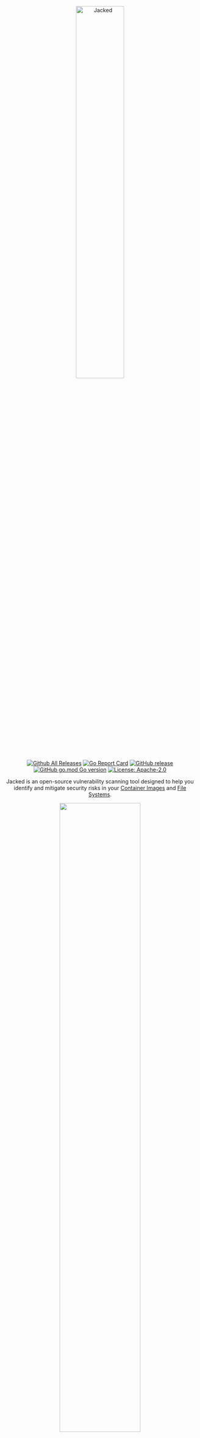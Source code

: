 <p align="center">
  <img src="assets/jacked-logo.svg" alt="Jacked" style="display: block; margin-left: auto; margin-right: auto; width: 50%; margin-bottom: 5%;">
</p>

<div align="center">

[![Github All Releases](https://img.shields.io/github/downloads/carbonetes/jacked/total.svg)]()
[![Go Report Card](https://goreportcard.com/badge/github.com/carbonetes/jacked)](https://goreportcard.com/report/github.com/carbonetes/jacked)
[![GitHub release](https://img.shields.io/github/release/carbonetes/jacked.svg)](https://github.com/carbonetes/jacked/releases/latest)
[![GitHub go.mod Go version](https://img.shields.io/github/go-mod/go-version/carbonetes/jacked.svg)](https://github.com/carbonetes/jacked)
[![License: Apache-2.0](https://img.shields.io/badge/License-Apache%202.0-blue.svg)](https://github.com/carbonetes/jacked/blob/main/LICENSE)

Jacked is an open-source vulnerability scanning tool designed to help you identify and mitigate security risks in your [Container Images](#scanning-docker-images) and [File Systems](#scanning-code-repositories). 

  <img src="assets/jacked_sample.png" style="width: 65%;">
</div>

## Integration with Diggity

**Jacked** works seamlessly with [Diggity](https://github.com/carbonetes/diggity), our powerful tool for generating Software Bill of Materials (SBOM). Together, they provide a comprehensive solution for securing your software development process.


## Key Features:

- **Comprehensive Vulnerability Scanning**: Jacked thoroughly examines your container images and file systems to pinpoint potential security risks and vulnerabilities. This comprehensive approach ensures the robustness and security of your deployed container images and codebases.
- **Tailored Configuration**: Customize Jacked to align with your specific security preferences. Tailor the tool to suit your organization's unique requirements and security policies.
- **Cross-Platform Compatibility**: Jacked seamlessly integrates with major operating systems and supports various package types. It offers flexibility and compatibility to fit into your existing workflow.
- **Diggity Integration**: Enhance your security posture by leveraging Jacked's compatibility with Diggity. This integration provides SBOM (Software Bill of Materials) Container Image and File System support.
- **Integration-Friendly**: Seamlessly integrate Jacked into your CI/CD pipelines and DevOps workflows to automate vulnerability analysis.
- **User-Friendly Interface**: Jacked offers an intuitive command-line interface, making it accessible to both security experts and developers.
- **Flexible Output Formats**: Jacked provides multiple output formats, making it easy to analyze scan results. Choose from options like tabulated summaries, JSON reports, CycloneDX, SPDX, and more.

With Jacked, you can fortify your software applications against security threats, streamline your vulnerability management process, and deliver software that is secure, compliant, and reliable.

## Vulnerability Data Sources

Jacked leverages multiple trusted data sources for comprehensive vulnerability detection and management:

1. **NVD (National Vulnerability Database):** The NVD provides a rich source of vulnerability data, including CVEs (Common Vulnerabilities and Exposures), which Jacked uses to identify and assess vulnerabilities.

2. **GitHub Advisories:** Jacked monitors GitHub's advisory feed to stay up-to-date with security advisories related to open-source projects hosted on GitHub, enhancing its ability to detect vulnerabilities in widely used libraries and repositories.

3. **Alpine Security Advisories:** Jacked is equipped to access and utilize Alpine Linux's security advisories. This integration ensures that Alpine Linux-based containers are thoroughly scanned for security issues.

4. **Debian Security Advisories:** Jacked taps into Debian's security advisories, enabling it to detect vulnerabilities in packages commonly found in Debian-based systems.

By combining these data sources, Jacked provides a comprehensive and up-to-date view of potential security risks, helping you fortify your applications against known vulnerabilities.

## Installation

## Recommended

### Using Curl (Linux/macOS)
Run the following command to download and install Jacked using Curl:
```bash
bash -c "$(curl -sSL curl -sSfL https://raw.githubusercontent.com/carbonetes/jacked/main/install.sh | sh -s -- -d /usr/local/bin)"
```
**Note**: Use root access with `sudo sh -s -- -d /usr/local/bin` if you encounter a Permission Denied issue, as the `/usr/local/bin` directory requires the necessary permissions to write to the target directory.

### Using Homebrew (Linux/macOS)
First, tap to the jacked repository by running the following command:
```bash
brew tap carbonetes/jacked
```
Then, install Jacked using Homebrew:
```bash
brew install jacked
```
To check if Jacked is installed properly, try running the following command:
```bash
jacked --version
```

### Using Scoop (Windows)
First, add the jacked-bucket by running:
```sh
scoop bucket add diggity https://github.com/carbonetes/jacked-bucket
```
Then, install Jacked using Scoop:
```sh
scoop install jacked
```
Verify that Jacked is installed correctly by running:
```sh
jacked --version
```

# Getting Started
 Jacked offers a user-friendly command-line interface, ensuring that it is accessible to both security experts and developers.

## Scanning Docker Images
To scan a Docker image, use the following command:
```bash 
jacked <image-name:tag>
```
Replace <image_name> with the name of the Docker image you want to scan.

## Scanning Code Repositories
To analyze a code repository, use the following command:
```bash 
jacked --dir <repository-path>
```
## Scanning Tarballs
To scan a tarball, use the following command:
```bash 
jacked --tar <tarball-path>
```

## CycloneDX Support

Jacked offers support for CycloneDX, a lightweight software bill of materials (SBOM) standard. In addition to generating CycloneDX reports in JSON and XML formats, Jacked also supports the use of VEX (Vulnerability Exchange) data within CycloneDX reports. This enhances the accuracy and depth of vulnerability information included in the SBOM.

By utilizing VEX data, Jacked ensures that your CycloneDX reports provide comprehensive and up-to-date vulnerability information, empowering you to make informed decisions about your software's security posture.

## Output formats
Jacked provides flexible options for formatting and presenting scan results, making it easy to tailor the output to your specific needs. 
```bash
jacked <target> -o <output-format>
```
 You can choose from the following output formats:
- `table`: The default output format, providing a concise columnar summary of the scan results. This format is ideal for a quick overview of vulnerabilities.
- `json`: Get detailed scan results in JSON format, enabling easy integration with other tools and systems for further analysis and automation.
- `cdx-json`: Receive scan reports in JSON format that conform to the [CycloneDX 1.5 JSON Schema](https://github.com/CycloneDX/specification/blob/master/schema/bom-1.5.schema.json). This format is useful for compatibility with CycloneDX-aware tools and platforms.
- `cdx-xml`: Similar to CycloneDX JSON, this format provides scan reports in XML format, following the [CycloneDX 1.5 XML Schema](https://github.com/CycloneDX/specification/blob/master/schema/bom-1.5.xsd).

Choose the output format that best suits your integration requirements and reporting preferences. Jacked's versatile output options ensure that you can effectively communicate and act on your scan results in a way that aligns with your workflow.

## Vulnerability Severity Threshold
Jacked provides a powerful feature that allows you to set a severity threshold for vulnerabilities, helping you control the actions triggered based on the severity level of identified vulnerabilities. With this feature, you can tailor your security policies to align with your organization's risk tolerance and operational requirements.

### How it Works

In CI mode `--ci`, Jacked can be configured to evaluate the severity of vulnerabilities detected in your images or code repositories. By adding `--fail-criteria` option on scan arguments, you can specify the severity threshold that your organization deems acceptable, such as "low," "medium," or "high."

By defining a severity threshold, you can specify which vulnerabilities should trigger specific actions or policies. For example, you might want to:

- **Fail a CI/CD Pipeline**: Jacked can be integrated into your CI/CD pipeline to halt the pipeline execution if vulnerabilities of a certain severity level (e.g., "low" or higher) are detected. This ensures that only secure code gets deployed.
- **Generate Alerts**: Configure alerts or notifications to be sent to relevant team members when vulnerabilities exceed the specified severity threshold. Stay informed and act swiftly when critical issues arise.

- **Customize Actions**: Define custom actions or policies based on severity levels. For instance, you can automatically open a ticket in your issue tracking system for "high" severity vulnerabilities.

Here's an example of how to use this feature. To trigger a CI pipeline failure if any vulnerabilities are found in the image with a severity of "low" or higher, use the following command:
```bash
jacked <image> --ci --fail-criteria medium
```
<details>
<summary>Sample Evaluation</summary>

<img src="assets/evaluation_sample_alpine_edge.png" style="width: 50%;">

</details>

## Useful Commands and Flags
```
jacked [command] [flag]
```

|     SubCommand   |                  Description                 |
| :--------------- | :------------------------------------------- |
| `config`         | Display the current configurations           |
| `db`             | Display the database information             |
| `version`        |  Display Build Version Information of Jacked |

### Available Commands and their flags with description:
```
jacked [flag]
```
|                Root Flags                |                                                      Description                                                           |
| :--------------------------------------- | :------------------------------------------------------------------------------------------------------------------------- |
| `--sbom string`                          | Input sbom file from diggity to scan (Only read from json file)                                                            |
| `-d`, `--dir string`                     | Read directly from a path on disk (any directory) (e.g. 'jacked path/to/dir)'                                              |
| `-t`, `--tar string`                     | Read a tarball from a path on disk for archives created from docker save (e.g. 'jacked path/to/image.tar)'                 |
| `--disable-file-listing`                 | Disables file listing from package metadata (default false)                                                                |
| `--enabled-parsers stringArray`          | Specify enabled parsers ([apk debian java npm composer python gem rpm dart nuget go]) (default all)                        |
| `-l`, `--licenses`                       | Enable scanning for package licenses                                                                                       |
| `-o`, `--output string`                  | Show scan results in "table", "json", "cyclonedx-json", "cyclonedx-xml", "spdx-json", "spdx-xml", "spdx-tag-value" format (default "table") |
| `--registry-uri string`                  | Registry uri endpoint (default "index.docker.io/")                                                                         |
| `--registry-token string`                | Access token for private registry access                                                                                   |
| `--registry-username string`             | Username credential for private registry access                                                                            |
| `--registry-password string`             | Password credential for private registry access                                                                            |
| `--secret-exclude-filenames stringArray` | Exclude secret searching for each specified filenames                                                                      |
| `--secret-max-file-size int`             | Maximum file size that the secret will search -- each file (default 10485760)                                              |
| `-v`, `--version`                        | Print application version                                                                                                  |
| `--ignore-package-names`                 | Specify package names to be whitelisted on the result                                                                      |
| `--ignore-vuln-cves`                     | Specify CVEs to be whitelisted on the result                                                                               |

```
jacked config [flag]
```
|    Config Flags  |                Descriptions                  |
| :--------------- | :-------------------------------------------- |
| `-d`,`--display` | Display the content of the configuration file |
| `-h`,`--help`    | Help for configuration                        |
| `-p`,`--path`    | Display the path of the configuration file    |
| `-r`,`--reset`   | Restore default configuration file            |

```
jacked db [flag]
```
|   Database Flags   |               Descriptions              |
| :---------------- | :--------------------------------------- |
| `-i`, `--info`    | Print database metadata information      |
| `-v`, `--version` | Print database current version           |

```
jacked version [flag] [string]
```
|            Version Flags            |                                  Descriptions                                      |
| :--------------------------------- | :---------------------------------------------------------------------------------- |
| `-f` [string], `--format` [string] | Print application version format (json, text) (default "text")                      |

## Configuration
Customize Jacked to match your preferences by modifying its configuration options. You can find the configuration file in `<HOME>/.jacked.yaml`.

Here are some of the key configuration options along with their default values:

```yaml
# supported output types: (table, json, cdx-xml, cdx-json) (default "table") 
output: table
# disables all logging except vulnerability result
quiet: false
# policies configurations
ignore:
  # ignore policy for vulnerabilities to exclude
  vulnerability:
    cve: []
    severity: []
  # ignore policy for packages to exclude
  package:
    name: []
    type: []
    version: []
# specify enabled parsers ([apk debian java npm composer python gem rpm dart nuget go ...]) (default all)
enabled-parsers: []
# disables file listing from package metadata
disable-file-listing: false
# secret configurations
secret-config:
  # enables/disables cataloging of secrets
  disabled: false
  #secret content regex are searched within files that match the provided regular expression
  secret-regex: API_KEY|SECRET_KEY|DOCKER_AUTH
  #excludes/includes secret searching for each specified filename
  excludes-filenames: []
  # set maximum file size to avoid problems with large files
  max-file-size: 10485760
# enable scanning of licenses
license-finder: false
# registry configurations
registry:
# registry uri endpoint
  uri: ""
  # username credential for private registry access
  username: ""
  # password credential for private registry access
  password: ""
  # access token for private registry access
  token: ""
```

## Contributing
We welcome contributions to Jacked from the community. We believe that collaboration and contributions from the community are essential to making Jacked even better. Whether it's reporting issues, submitting pull requests, or providing feedback, your input helps improve this project for everyone. Please check our [Contribution Guidelines](https://github.com/carbonetes/jacked/blob/main/CONTRIBUTING.md) for more details on how to get involved.

By contributing to Jacked, you agree to abide by our [Code of Conduct](https://github.com/carbonetes/jacked/blob/main/CODE_OF_CONDUCT.md). We are committed to maintaining an open, inclusive, and respectful community.

If you encounter bugs, have ideas for improvements, or want to request new features, please don't hesitate to open an issue on our [GitHub repository](https://github.com/carbonetes/jacked/issues).

## Contact

If you have any questions, suggestions, or need assistance, you can reach us at [eng@carbonetes.com](mailto:eng@carbonetes.com). Your feedback and engagement are valuable to us.

## License

Jacked is released under the [Apache License 2.0](https://choosealicense.com/licenses/apache-2.0/). You are free to use, modify, and distribute this software in compliance with the terms and conditions of the Apache License 2.0. Please review the full license text for more details.

<footer>
<h4>
  <p align="center">
    Jacked is developed and maintained by <a href="https://carbonetes.com/">Carbonetes</a>. 
  </p>
</h4>
</footer>
